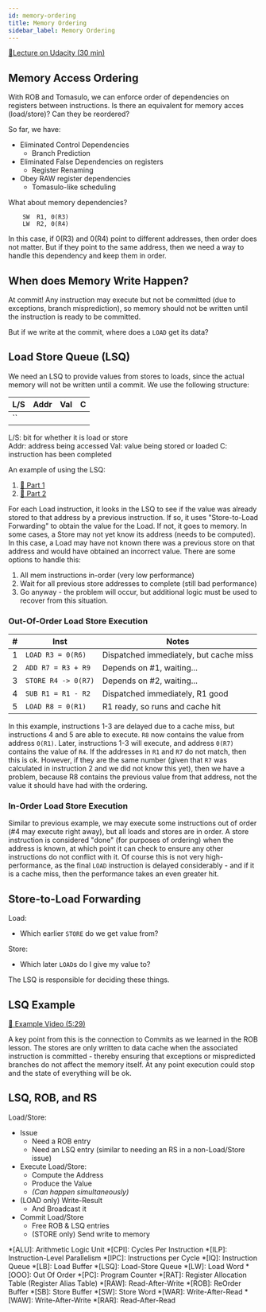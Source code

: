 ```yaml
---
id: memory-ordering
title: Memory Ordering
sidebar_label: Memory Ordering
---
```


[🔗Lecture on Udacity (30 min)](https://classroom.udacity.com/courses/ud007/lessons/937498641/concepts/last-viewed)

## Memory Access Ordering

With ROB and Tomasulo, we can enforce order of dependencies on registers between instructions. Is there an equivalent for memory acces (load/store)? Can they be reordered?

So far, we have:
- Eliminated Control Dependencies
  - Branch Prediction
- Eliminated False Dependencies on registers
  - Register Renaming
- Obey RAW register dependencies
  - Tomasulo-like scheduling

What about memory dependencies?
```mipsasm
    SW  R1, 0(R3)
    LW  R2, 0(R4)
```
In this case, if 0(R3) and 0(R4) point to different addresses, then order does not matter. But if they point to the same address, then we need a way to handle this dependency and keep them in order.

## When does Memory Write Happen?

At commit! Any instruction may execute but not be committed (due to exceptions, branch misprediction), so memory should not be written until the instruction is ready to be committed.

But if we write at the commit, where does a `LOAD` get its data?

## Load Store Queue (LSQ)

We need an LSQ to provide values from stores to loads, since the actual memory will not be written until a commit. We use the following structure:

| L/S | Addr | Val | C |
| --- | ---  | --- |---|
|  `` |      |     |   |

L/S: bit for whether it is load or store    
Addr: address being accessed
Val: value being stored or loaded
C: instruction has been completed

An example of using the LSQ:
1. [🎥 Part 1](https://www.youtube.com/watch?v=utRgthVxAYk)
2. [🎥 Part 2](https://www.youtube.com/watch?v=mbwf-CoA5Zg)

For each Load instruction, it looks in the LSQ to see if the value was already stored to that address by a previous instruction. If so, it uses "Store-to-Load Forwarding" to obtain the value for the Load. If not, it goes to memory. In some cases, a Store may not yet know its address (needs to be computed). In this case, a Load may have not known there was a previous store on that address and would have obtained an incorrect value. There are some options to handle this:
1. All mem instructions in-order (very low performance)
2. Wait for all previous store addresses to complete (still bad performance)
3. Go anyway - the problem will occur, but additional logic must be used to recover from this situation.

### Out-Of-Order Load Store Execution

| # | Inst | Notes |
|---| ---  | --- |
| 1 | `LOAD R3 = 0(R6)` | Dispatched immediately, but cache miss |
| 2 | `ADD R7 = R3 + R9` | Depends on #1, waiting... |
| 3 | `STORE R4 -> 0(R7)` | Depends on #2, waiting... |
| 4 | `SUB R1 = R1 - R2` | Dispatched immediately, R1 good |
| 5 | `LOAD R8 = 0(R1)` | R1 ready, so runs and cache hit |

In this example, instructions 1-3 are delayed due to a cache miss, but instructions 4 and 5 are able to execute. `R8` now contains the value from address `0(R1)`. Later, instructions 1-3 will execute, and address `0(R7)` contains the value of `R4`. If the addresses in `R1` and `R7` do not match, then this is ok. However, if they are the same number (given that `R7` was calculated in instruction 2 and we did not know this yet), then we have a problem, because R8 contains the previous value from that address, not the value it should have had with the ordering.

### In-Order Load Store Execution

Similar to previous example, we may execute some instructions out of order (#4 may execute right away), but all loads and stores are in order. A store instruction is considered "done" (for purposes of ordering) when the address is known, at which point it can check to ensure any other instructions do not conflict with it. Of course this is not very high-performance, as the final `LOAD` instruction is delayed considerably - and if it is a cache miss, then the performance takes an even greater hit.

## Store-to-Load Forwarding

Load:
- Which earlier `STORE` do we get value from?

Store:
- Which later `LOAD`s do I give my value to?

The LSQ is responsible for deciding these things.

## LSQ Example

[🎥 Example Video (5:29)](https://www.youtube.com/watch?v=eHVLMgfy-Jc)

A key point from this is the connection to Commits as we learned in the ROB lesson. The stores are only written to data cache when the associated instruction is committed - thereby ensuring that exceptions or mispredicted branches do not affect the memory itself. At any point execution could stop and the state of everything will be ok.

## LSQ, ROB, and RS

Load/Store:
- Issue
  - Need a ROB entry
  - Need an LSQ entry (similar to needing an RS in a non-Load/Store issue)
- Execute Load/Store:
  - Compute the Address
  - Produce the Value
  - _(Can happen simultaneously)_
- (LOAD only) Write-Result
  - And Broadcast it
- Commit Load/Store
  - Free ROB & LSQ entries
  - (STORE only) Send write to memory


*[ALU]: Arithmetic Logic Unit
*[CPI]: Cycles Per Instruction
*[ILP]: Instruction-Level Parallelism
*[IPC]: Instructions per Cycle
*[IQ]: Instruction Queue
*[LB]: Load Buffer
*[LSQ]: Load-Store Queue
*[LW]: Load Word
*[OOO]: Out Of Order
*[PC]: Program Counter
*[RAT]: Register Allocation Table (Register Alias Table)
*[RAW]: Read-After-Write
*[ROB]: ReOrder Buffer
*[SB]: Store Buffer
*[SW]: Store Word
*[WAR]: Write-After-Read
*[WAW]: Write-After-Write
*[RAR]: Read-After-Read